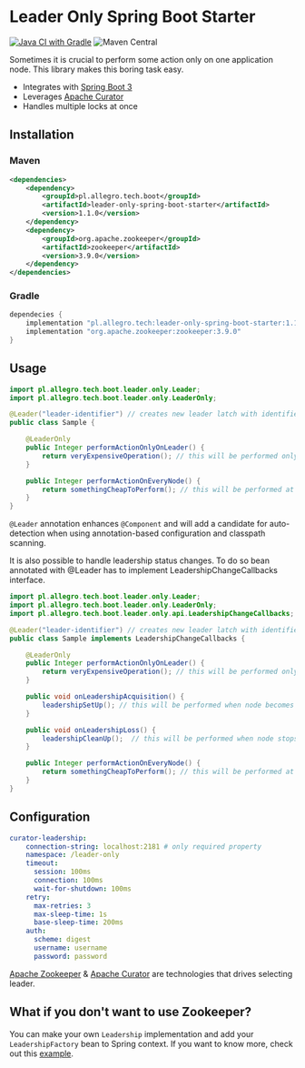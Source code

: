 # Leader Only Spring Boot Starter

[![Java CI with Gradle](https://github.com/allegro/leader-only-spring-boot-starter/actions/workflows/ci.yml/badge.svg)](https://github.com/allegro/leader-only-spring-boot-starter/actions/workflows/ci.yml)
![Maven Central](https://img.shields.io/maven-central/v/pl.allegro.tech.boot/leader-only-spring-boot-starter)

Sometimes it is crucial to perform some action only on one application node. 
This library makes this boring task easy.

- Integrates with [Spring Boot 3](https://github.com/spring-projects/spring-boot)
- Leverages [Apache Curator](https://curator.apache.org/)
- Handles multiple locks at once

## Installation

### Maven

```xml
<dependencies>
    <dependency>
        <groupId>pl.allegro.tech.boot</groupId>
        <artifactId>leader-only-spring-boot-starter</artifactId>
        <version>1.1.0</version>
    </dependency>
    <dependency>
        <groupId>org.apache.zookeeper</groupId>
        <artifactId>zookeeper</artifactId>
        <version>3.9.0</version>
    </dependency>
</dependencies>
``` 

### Gradle

```groovy
dependecies {
    implementation "pl.allegro.tech:leader-only-spring-boot-starter:1.1.0"
    implementation "org.apache.zookeeper:zookeeper:3.9.0" 
}
```

## Usage

```java
import pl.allegro.tech.boot.leader.only.Leader;
import pl.allegro.tech.boot.leader.only.LeaderOnly;

@Leader("leader-identifier") // creates new leader latch with identifier
public class Sample {

    @LeaderOnly
    public Integer performActionOnlyOnLeader() {
        return veryExpensiveOperation(); // this will be performed only at leader node
    }

    public Integer performActionOnEveryNode() {
        return somethingCheapToPerform(); // this will be performed at all nodes
    }
}
``` 

`@Leader` annotation enhances `@Component` and will add a candidate 
for auto-detection  when using annotation-based configuration and classpath scanning.

It is also possible to handle leadership status changes. To do so bean annotated with @Leader has to
implement LeadershipChangeCallbacks interface.

```java
import pl.allegro.tech.boot.leader.only.Leader;
import pl.allegro.tech.boot.leader.only.LeaderOnly;
import pl.allegro.tech.boot.leader.only.api.LeadershipChangeCallbacks;

@Leader("leader-identifier") // creates new leader latch with identifier
public class Sample implements LeadershipChangeCallbacks {

    @LeaderOnly
    public Integer performActionOnlyOnLeader() {
        return veryExpensiveOperation(); // this will be performed only at leader node
    }

    public void onLeadershipAcquisition() {
        leadershipSetUp(); // this will be performed when node becomes a leader
    }

    public void onLeadershipLoss() {
        leadershipCleanUp();  // this will be performed when node stops being a leader
    }

    public Integer performActionOnEveryNode() {
        return somethingCheapToPerform(); // this will be performed at all nodes
    }
}
```

## Configuration

```yaml
curator-leadership:
    connection-string: localhost:2181 # only required property
    namespace: /leader-only
    timeout:
      session: 100ms
      connection: 100ms
      wait-for-shutdown: 100ms
    retry:
      max-retries: 3
      max-sleep-time: 1s
      base-sleep-time: 200ms
    auth:
      scheme: digest
      username: username
      password: password
```

[Apache Zookeeper](https://zookeeper.apache.org/) & 
[Apache Curator](https://curator.apache.org/) 
are technologies that drives selecting leader.

## What if you don't want to use Zookeeper?

You can make your own `Leadership` implementation and add your `LeadershipFactory` bean to Spring context.
If you want to know more, check out this [example](src/test/java/pl/allegro/tech/boot/leader/only/api/LeaderOnlyTest.java).
